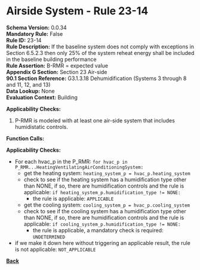 
# Airside System - Rule 23-14 

**Schema Version:** 0.0.34  
**Mandatory Rule:** False  
**Rule ID:** 23-14  
**Rule Description:** If the baseline system does not comply with exceptions in Section 6.5.2.3 then only 25% of the system reheat energy shall be included in the baseline building performance  
**Rule Assertion:** B-RMR = expected value  
**Appendix G Section:** Section 23 Air-side  
**90.1 Section Reference:** G3.1.3.18 Dehumidification (Systems 3 through 8 and 11, 12, and 13)  
**Data Lookup:** None  
**Evaluation Context:** Building  

**Applicability Checks:**  

1. P-RMR is modeled with at least one air-side system that includes humidistatic controls.  

**Function Calls:**  


**Applicability Checks:**  
- For each hvac_p in the P_RMR: `for hvac_p in P_RMR...HeatingVentilatingAirConditioningSystem:`
    - get the heating system: `heating_system_p = hvac_p.heating_system`
    - check to see if the heating system has a humidification type other than NONE, if so, there are humidification controls and the rule is applicable: `if heating_system_p.humidification_type != NONE:`
        - the rule is applicable: `APPLICABLE`
    - get the cooling system: `cooling_system_p = hvac_p.cooling_system`
    - check to see if the cooling system has a humidification type other than NONE, if so, there are humidification controls and the rule is applicable: `if cooling_system_p.humidification_type != NONE:`
        - the rule is applicable, a mandatory check is required: `UNDETERMINED`
- if we make it down here without triggering an applicable result, the rule is not applicable: `NOT_APPLICABLE`


**[Back](../_toc.md)**



